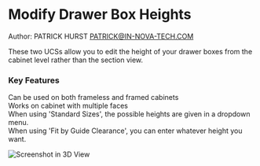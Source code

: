 # Modify Drawer Box Heights  
Author: PATRICK HURST PATRICK@IN-NOVA-TECH.COM  

These two UCSs allow you to edit the height of your drawer boxes from the cabinet level rather than the section view.  

### Key Features  
Can be used on both frameless and framed cabinets  
Works on cabinet with multiple faces  
When using 'Standard Sizes', the possible heights are given in a dropdown menu.  
When using 'Fit by Guide Clearance', you can enter whatever height you want.  

![Screenshot in 3D View]("images\3D_with_attributes.jpg")